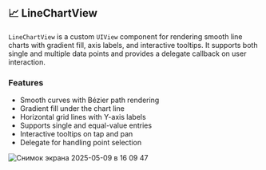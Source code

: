 ## 📈 LineChartView

`LineChartView` is a custom `UIView` component for rendering smooth line charts with gradient fill, axis labels, and interactive tooltips. It supports both single and multiple data points and provides a delegate callback on user interaction.

### Features

- Smooth curves with Bézier path rendering
- Gradient fill under the chart line
- Horizontal grid lines with Y-axis labels
- Supports single and equal-value entries
- Interactive tooltips on tap and pan
- Delegate for handling point selection

![Снимок экрана 2025-05-09 в 16 09 47](https://github.com/user-attachments/assets/fb497e44-828a-45d2-9d0f-ba4c2c9fdb0d)
